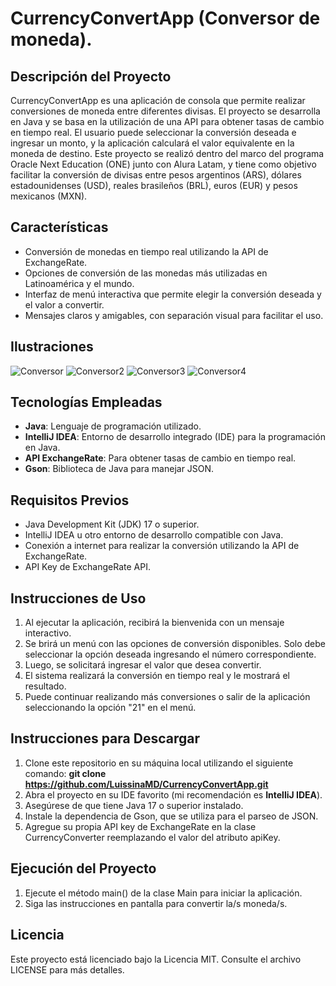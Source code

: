 # CurrencyConvertApp (Conversor de moneda).

## Descripción del Proyecto

CurrencyConvertApp es una aplicación de consola que permite realizar conversiones de moneda entre diferentes divisas. El proyecto se desarrolla en Java y se basa en la utilización de una API para obtener tasas de cambio en tiempo real. El usuario puede seleccionar la conversión deseada e ingresar un monto, y la aplicación calculará el valor equivalente en la moneda de destino.
Este proyecto se realizó dentro del marco del programa Oracle Next Education (ONE) junto con Alura Latam, y tiene como objetivo facilitar la conversión de divisas entre pesos argentinos (ARS), dólares estadounidenses (USD), reales brasileños (BRL), euros (EUR) y pesos mexicanos (MXN).

## Características

- Conversión de monedas en tiempo real utilizando la API de ExchangeRate.
- Opciones de conversión de las monedas más utilizadas en Latinoamérica y el mundo.
- Interfaz de menú interactiva que permite elegir la conversión deseada y el valor a convertir.
- Mensajes claros y amigables, con separación visual para facilitar el uso.

## Ilustraciones

![Conversor](https://github.com/user-attachments/assets/3a1c54e9-1f62-44f6-a6bf-ea1ef26c7bd7)
![Conversor2](https://github.com/user-attachments/assets/93057850-d410-4e5b-998a-3901d262e719)
![Conversor3](https://github.com/user-attachments/assets/f79b7fc2-9424-4ef1-a6c9-8d5ac3121593)
![Conversor4](https://github.com/user-attachments/assets/d1970253-a8f3-46d8-a4a2-d876731b9fbf)


## Tecnologías Empleadas

- **Java**: Lenguaje de programación utilizado.
- **IntelliJ IDEA**: Entorno de desarrollo integrado (IDE) para la programación en Java.
- **API ExchangeRate**: Para obtener tasas de cambio en tiempo real.
- **Gson**: Biblioteca de Java para manejar JSON.

## Requisitos Previos

- Java Development Kit (JDK) 17 o superior.
- IntelliJ IDEA u otro entorno de desarrollo compatible con Java.
- Conexión a internet para realizar la conversión utilizando la API de ExchangeRate.
- API Key de ExchangeRate API.

## Instrucciones de Uso

1. Al ejecutar la aplicación, recibirá la bienvenida con un mensaje interactivo.
2. Se brirá un menú con las opciones de conversión disponibles. Solo debe seleccionar la opción deseada ingresando el número correspondiente.
3. Luego, se solicitará ingresar el valor que desea convertir.
4. El sistema realizará la conversión en tiempo real y le mostrará el resultado.
5. Puede continuar realizando más conversiones o salir de la aplicación seleccionando la opción "21" en el menú.

## Instrucciones para Descargar

1. Clone este repositorio en su máquina local utilizando el siguiente comando:
**git clone https://github.com/LuissinaMD/CurrencyConvertApp.git**
2. Abra el proyecto en su IDE favorito (mi recomendación es **IntelliJ IDEA**).
3. Asegúrese de que tiene Java 17 o superior instalado.
4. Instale la dependencia de Gson, que se utiliza para el parseo de JSON.
5. Agregue su propia API key de ExchangeRate en la clase CurrencyConverter reemplazando el valor del atributo apiKey.

## Ejecución del Proyecto

1. Ejecute el método main() de la clase Main para iniciar la aplicación.
2. Siga las instrucciones en pantalla para convertir la/s moneda/s.

## Licencia

Este proyecto está licenciado bajo la Licencia MIT. Consulte el archivo LICENSE para más detalles.
